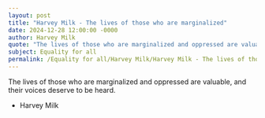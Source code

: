 ```yaml
---
layout: post
title: "Harvey Milk - The lives of those who are marginalized"
date: 2024-12-28 12:00:00 -0000
author: Harvey Milk
quote: "The lives of those who are marginalized and oppressed are valuable, and their voices deserve to be heard."
subject: Equality for all
permalink: /Equality for all/Harvey Milk/Harvey Milk - The lives of those who are marginalized
---
```


The lives of those who are marginalized and oppressed are valuable, and their voices deserve to be heard.

- Harvey Milk
